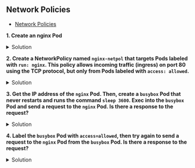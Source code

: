 ## Network Policies

* [Network Policies](https://kubernetes.io/docs/concepts/services-networking/network-policies/ "Network Policies")

**1. Create an nginx Pod**

<details><summary>Solution</summary>

<p>

```bash
kubectl run nginx --image=nginx
```
</p>
</details>


**2. Create a NetworkPolicy named <code>nginx-netpol</code> that targets Pods labeled with <code>run: nginx</code>. This policy allows incoming traffic (ingress) on port 80 using the TCP protocol, but only from Pods labeled with <code>access: allowed</code>.**

<details><summary>Solution</summary>

<p>

netpol.yaml

```YAML
apiVersion: networking.k8s.io/v1
kind: NetworkPolicy
metadata:
  name: nginx-netpol
spec:
  podSelector:
    matchLabels:
      run: nginx
  ingress:
  - from:
    - podSelector:
        matchLabels:
          access: allowed
    ports:
    - protocol: TCP
      port: 80
  policyTypes:
  - Ingress
```
```bash
kubectl apply -f netpol.yaml
kubectl get netpol
```
</p>
</details>


**3. Get the IP address of the <code>nginx</code> Pod. Then, create a <code>busybox</code> Pod that never restarts and runs the command <code>sleep 3600</code>. Exec into the <code>busybox</code> Pod and send a request to the <code>nginx</code> Pod. Is there a response to the request?**

<details><summary>Solution</summary>

<p>

```bash
kubectl get pods -o wide
kubectl run busybox --image=busybox --restart=Never --command -- sleep 3600
kubectl exec -it busybox -- sh
wget {nginxPodIp}:80 #should not respond

```
</p>
</details>


**4. Label the <code>busybox</code> Pod with <code>access=allowed</code>, then try again to send a request to the <code>nginx</code> Pod from the <code>busybox</code> Pod. Is there a response to the request?**

<details><summary>Solution</summary>

<p>

```bash
kubectl label pod busybox access=allowed
kubectl exec -it busybox -- sh
wget {nginxPodIp}:80 #should respond
```
</p>
</details>
